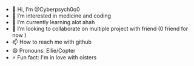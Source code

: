 - 👋 Hi, I’m @Cyberpsych0o0
- 👀 I’m interested in medicine and coding 
- 🌱 I’m currently learning alot ahah
- 💞️ I’m looking to collaborate on multiple project with friend (0 friend for now )
- 📫 How to reach me with github
- 😄 Pronouns: Ellie/Copter
- ⚡ Fun fact: I'm in love with oisters 

<!---
Cyberpsych0o0/Cyberpsych0o0 is a ✨ special ✨ repository because its `README.md` (this file) appears on your GitHub profile.
You can click the Preview link to take a look at your changes.
--->
